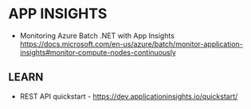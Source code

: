 # APP INSIGHTS

* Monitoring Azure Batch .NET with App Insights <https://docs.microsoft.com/en-us/azure/batch/monitor-application-insights#monitor-compute-nodes-continuously>

## LEARN

* REST API quickstart - https://dev.applicationinsights.io/quickstart/